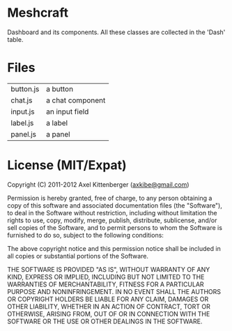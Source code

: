 Meshcraft
=========
Dashboard and its components.
All these classes are collected in the 'Dash' table.

Files
=====
<table>

 <tr><td>   button.js
</td><td>   a button
</td></tr>

 <tr><td>   chat.js
</td><td>   a chat component
</td></tr>

 <tr><td>   input.js
</td><td>   an input field
</td></tr>

 <tr><td>   label.js
</td><td>   a label
</td></tr>

 <tr><td>   panel.js
</td><td>   a panel
</td></tr>

</table>

License (MIT/Expat)
===================
Copyright (C) 2011-2012 Axel Kittenberger (axkibe@gmail.com)

Permission is hereby granted, free of charge, to any person obtaining a copy of this software and associated documentation files (the "Software"), to deal in the Software without restriction, including without limitation the rights to use, copy, modify, merge, publish, distribute, sublicense, and/or sell copies of the Software, and to permit persons to whom the Software is furnished to do so, subject to the following conditions:

The above copyright notice and this permission notice shall be included in all copies or substantial portions of the Software.

THE SOFTWARE IS PROVIDED "AS IS", WITHOUT WARRANTY OF ANY KIND, EXPRESS OR IMPLIED, INCLUDING BUT NOT LIMITED TO THE WARRANTIES OF MERCHANTABILITY, FITNESS FOR A PARTICULAR PURPOSE AND NONINFRINGEMENT. IN NO EVENT SHALL THE AUTHORS OR COPYRIGHT HOLDERS BE LIABLE FOR ANY CLAIM, DAMAGES OR OTHER LIABILITY, WHETHER IN AN ACTION OF CONTRACT, TORT OR OTHERWISE, ARISING FROM, OUT OF OR IN CONNECTION WITH THE SOFTWARE OR THE USE OR OTHER DEALINGS IN THE SOFTWARE.

